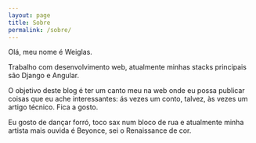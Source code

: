 ```yaml
---
layout: page
title: Sobre
permalink: /sobre/
---
```

Olá, meu nome é Weiglas.

Trabalho com desenvolvimento web, atualmente minhas stacks principais são Django e Angular.

O objetivo deste blog é ter um canto meu na web onde eu possa publicar coisas que eu ache interessantes: ás vezes um conto, talvez, às vezes um artigo técnico. Fica a gosto.

Eu gosto de dançar forró, toco sax num bloco de rua e atualmente minha artista mais ouvida é Beyonce, sei o Renaissance de cor.